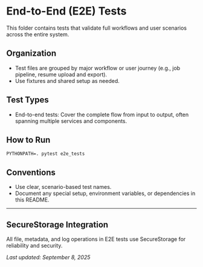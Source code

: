 # End-to-End (E2E) Tests

This folder contains tests that validate full workflows and user scenarios across the entire system.

## Organization
- Test files are grouped by major workflow or user journey (e.g., job pipeline, resume upload and export).
- Use fixtures and shared setup as needed.

## Test Types
- End-to-end tests: Cover the complete flow from input to output, often spanning multiple services and components.

## How to Run
```
PYTHONPATH=. pytest e2e_tests
```

## Conventions
- Use clear, scenario-based test names.
- Document any special setup, environment variables, or dependencies in this README.

---

## SecureStorage Integration

All file, metadata, and log operations in E2E tests use SecureStorage for reliability and security.

_Last updated: September 8, 2025_
